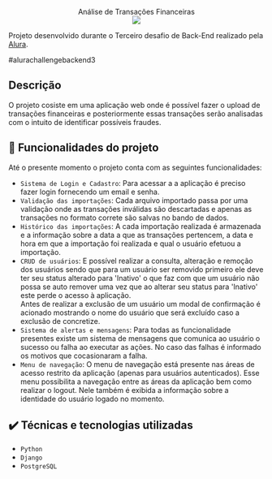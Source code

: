 

<p align="center">
  Análise de Transações Financeiras <br>
<img src="http://img.shields.io/static/v1?label=STATUS&message=EM%20DESENVOLVIMENTO&color=GREEN&style=for-the-badge"/>
</p>

Projeto desenvolvido durante o Terceiro desafio de Back-End realizado pela [Alura](https://www.alura.com.br/).

#alurachallengebackend3

## Descrição
O projeto cosiste em uma aplicação web onde é possível fazer o upload de transações financeiras e posteriormente essas transações serão analisadas com o intuito de identificar possíveis fraudes.

## :hammer: Funcionalidades do projeto

Até o presente momento o projeto conta com as seguintes funcionalidades:

- `Sistema de Login e Cadastro`: Para acessar a a aplicação é preciso fazer login fornecendo um email e senha.
- `Validação das importações`: Cada arquivo importado passa por uma validação onde as transações inválidas são descartadas e apenas as transações no formato correte são salvas no bando de dados.
- `Histórico das importações`: A cada importação realizada é armazenada e a informação sobre a data a que as transações pertencem, a data e hora em que a importação foi realizada e qual o usuário efetuou a importação.
- `CRUD de usuários`: E possível realizar a consulta, alteração e remoção dos usuários sendo que para um usuário ser removido primeiro ele deve ter seu status alterado para 'Inativo' o que faz com que um usuário não possa se auto remover uma vez que ao alterar seu status para 'Inativo' este perde o acesso à aplicação.<br>Antes de realizar a exclusão de um usuário um modal de confirmação é acionado mostrando o nome do usuário que será excluído caso a exclusão de concretize.
- `Sistema de alertas e mensagens`: Para todas as funcionalidade presentes existe um sistema de mensagens que comunica ao usuário o sucesso ou falha ao executar as ações. No caso das falhas é informado os motivos que cocasionaram a falha.
-  `Menu de navegação`: O menu de navegação está presente nas áreas de acesso restrito da aplicação (apenas para usuários autenticados). Esse menu possibilita a navegação entre as áreas da aplicação bem como realizar o logout. Nele também é exibida a informação sobre a identidade do usuário logado no momento.

## ✔️ Técnicas e tecnologias utilizadas

- ``Python``
- ``Django``
- ``PostgreSQL``
